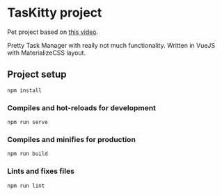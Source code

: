 # TasKitty project

Pet project based on [this video](https://www.youtube.com/watch?v=Ez5_CITkg24).

Pretty Task Manager with really not much functionality. Written in VueJS with MaterializeCSS layout.

## Project setup
```
npm install
```

### Compiles and hot-reloads for development
```
npm run serve
```

### Compiles and minifies for production
```
npm run build
```

### Lints and fixes files
```
npm run lint
```
